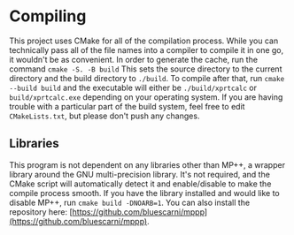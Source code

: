 # Compiling
This project uses CMake for all of the compilation process. While you can technically pass all of the file names into a compiler to compile it in one go, it wouldn't be as convenient. In order to generate the cache, run the command `cmake -S. -B build` This sets the source directory to the current directory and the build directory to `./build`. To compile after that, run `cmake --build build` and the executable will either be `./build/xprtcalc` or `build/xprtcalc.exe` depending on your operating system. If you are having trouble with a particular part of the build system, feel free to edit `CMakeLists.txt`, but please don't push any changes.

## Libraries
This program is not dependent on any libraries other than MP++, a wrapper library around the GNU multi-precision library. It's not required, and the CMake script will automatically detect it and enable/disable to make the compile process smooth. If you have the library installed and would like to disable MP++, run `cmake build -DNOARB=1`. You can also install the repository here: [https://github.com/bluescarni/mppp](https://github.com/bluescarni/mppp).
